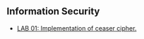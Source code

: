 ## Information Security

- [LAB 01: Implementation of ceaser cipher.](/Fifth_Semester/IS/ceaserCipher.c)

